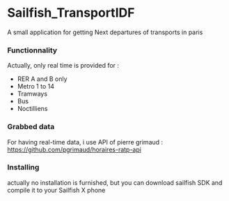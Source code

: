 # Sailfish_TransportIDF

A small application for getting Next departures of transports in paris

### Functionnality

Actually, only real time is provided for :
- RER A and B only
- Metro 1 to 14
- Tramways
- Bus
- Noctilliens

### Grabbed data

For having real-time data, i use API of pierre grimaud : https://github.com/pgrimaud/horaires-ratp-api

### Installing

actually no installation is furnished, but you can download sailfish SDK and compile it to your Sailfish X phone